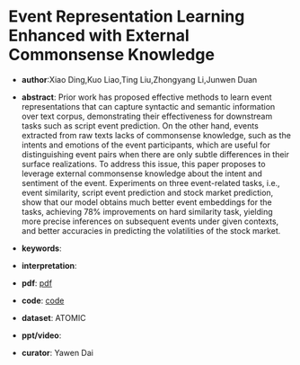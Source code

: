 # Event Representation Learning Enhanced with External Commonsense Knowledge

- **author**:Xiao Ding,Kuo Liao,Ting Liu,Zhongyang Li,Junwen Duan

- **abstract**: Prior work has proposed effective methods to learn event representations that can capture syntactic and semantic information over text corpus, demonstrating their effectiveness for downstream tasks such as script event prediction. On the other hand, events extracted from raw texts lacks of commonsense knowledge, such as the intents and emotions of the event participants, which are useful for distinguishing event pairs when there are only subtle differences in their surface realizations. To address this issue, this paper proposes to leverage external commonsense knowledge about the intent and sentiment of the event. Experiments on three event-related tasks, i.e., event similarity, script event prediction and stock market prediction, show that our model obtains much better event embeddings for the tasks, achieving 78% improvements on hard similarity task, yielding more precise inferences on subsequent events under given contexts, and better accuracies in predicting the volatilities of the stock market. 

- **keywords**:

- **interpretation**:

- **pdf**: [pdf](https://arxiv.org/pdf/1909.05190)

- **code**: [code](https://github.com/MagiaSN/CommonsenseERL_EMNLP_2019)

- **dataset**: ATOMIC

- **ppt/video**:

- **curator**: Yawen Dai